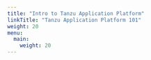 ```yaml
---
title: "Intro to Tanzu Application Platform"
linkTitle: "Tanzu Application Platform 101"
weight: 20
menu:
  main:
    weight: 20
---
```

  <!-- This commented section contains old text from the original template kept here as a reference

  {{% pageinfo %}} This is a placeholder page that shows you how to use this template site. {{% /pageinfo %}}

  This section is where the user documentation for your project lives - all the information your users need to understand and successfully use your project.
  For large documentation sets we recommend adding content under the headings in this section, though if some or all of them don’t apply to your project feel free to remove them or add your own. You can see an example of a smaller Docsy documentation site in the [Docsy User Guide](https://docsy.dev/docs/), which lives in the [Docsy theme repo](https://github.com/google/docsy/tree/master/userguide) if you'd like to copy its docs section.
  Other content such as marketing material, case studies, and community updates should live in the [About](/about/) and [Community](/community/) pages.
  Find out how to use the Docsy theme in the [Docsy User Guide](https://docsy.dev/docs/). You can learn more about how to organize your documentation (and how we organized this site) in [Organizing Your Content](https://docsy.dev/docs/best-practices/organizing-content/).-->
